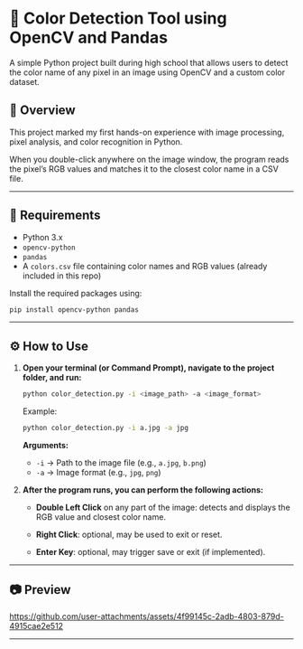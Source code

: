 # 🎨 Color Detection Tool using OpenCV and Pandas

A simple Python project built during high school that allows users to detect the color name of any pixel in an image using OpenCV and a custom color dataset.

## 🧠 Overview
This project marked my first hands-on experience with image processing, pixel analysis, and color recognition in Python.

When you double-click anywhere on the image window, the program reads the pixel’s RGB values and matches it to the closest color name in a CSV file.
 
--- 
 
## 🔧 Requirements

- Python 3.x  
- `opencv-python`  
- `pandas`  
- A `colors.csv` file containing color names and RGB values (already included in this repo)

Install the required packages using:

```bash
pip install opencv-python pandas
```

---

## ⚙️ How to Use

1. **Open your terminal (or Command Prompt), navigate to the project folder, and run:**

   ```bash
   python color_detection.py -i <image_path> -a <image_format>
   ```

   Example:

   ```bash
   python color_detection.py -i a.jpg -a jpg
   ```

   **Arguments:**

   - `-i` → Path to the image file (e.g., `a.jpg`, `b.png`)
   - `-a` → Image format (e.g., `jpg`, `png`)

2. **After the program runs, you can perform the following actions:**

   - **Double Left Click** on any part of the image: detects and displays the RGB value and closest color name.

   - **Right Click**: optional, may be used to exit or reset.

   - **Enter Key**: optional, may trigger save or exit (if implemented).

---

## 📷 Preview

https://github.com/user-attachments/assets/4f99145c-2adb-4803-879d-4915cae2e512


---
